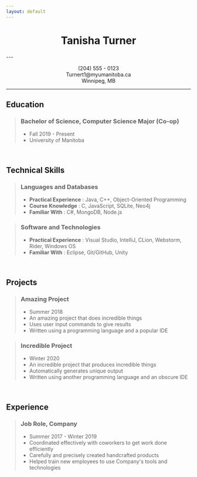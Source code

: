 ```yaml
---
layout: default
---
```


 <h1 style = "text-align:center;"> Tanisha Turner </h1>
 ---
<div align="center"> <p> (204) 555 - 0123 <br> Turnert1@myumanitoba.ca <br> Winnipeg, MB </p> </div>

---

## Education
>### Bachelor of Science, Computer Science Major (Co-op)
>- Fall 2019 - Present
>- University of Manitoba

<br>

## Technical Skills
>### Languages and Databases
>- **Practical Experience** : Java, C++, Object-Oriented Programming
>- **Course Knowledge** : C, JavaScript, SQLite, Neo4j
>- **Familiar With** : C#, MongoDB, Node.js

>### Software and Technologies
>- **Practical Experience** : Visual Studio, IntelliJ, CLion, Webstorm, Rider, Windows OS
>- **Familiar With** : Eclipse, Git/GitHub, Unity

<br>

## Projects
>### Amazing Project
>- Summer 2018
>- An amazing project that does incredible things
>- Uses user input commands to give results
>- Written using a programming language and a popular IDE

>### Incredible Project
>- Winter 2020
>- An incredible project that produces incredible things
>- Automatically generates unique output
>- Written using another programming language and an obscure IDE

<br>

## Experience
>### Job Role, Company
>-  Summer 2017 - Winter 2019
>- Coordinated effectively with coworkers to get work done efficiently
>- Carefully and precisely created handcrafted products
>- Helped train new employees to use Company's tools and technologies
